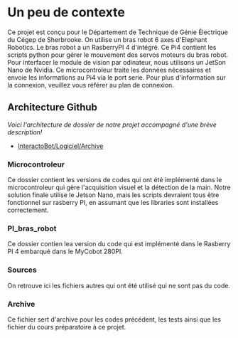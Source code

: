 
# Un peu de contexte
Ce projet est conçu pour le Département de Technique de Génie Électrique du Cégep de Sherbrooke. On utilise un bras robot 6 axes d'Elephant Robotics. 
Le bras robot a un RasberryPI 4 d'intégré. Ce Pi4 contient les scripts python pour gérer le mouvement des servos moteurs du bras robot. Pour interfacer le module de vision par odinateur, 
nous utilisons un JetSon Nano de Nvidia. Ce microcontroleur traite les données nécessaires et envoie les informations au Pi4 via le port serie. Pour plus d'information sur la connexion, 
veuillez vous référer au plan de connexion.


## Architecture Github

*Voici l'architecture de dossier de notre projet accompagné d'une brève description!*

- [InteractoBot/Logiciel/Archive](InteractoBot/Logiciel/Archive)

### Microcontroleur
Ce dossier contient les versions de codes qui ont été implémenté dans le microcontroleur qui gère l'acquisition visuel et la détection de la main. Notre solution finale utilise le Jetson Nano, mais les scripts devraient tous être fonctionnel sur rasberry PI, en assumant que les libraries sont installées correctement.

### PI_bras_robot
Ce dossier contien lea version du code qui est implémenté dans le Rasberry PI 4 embarqué dans le MyCobot 280PI.

### Sources
On retrouve ici les fichiers autres qui ont été utilisé qui ne sont pas du code.

### Archive
Ce fichier sert d'archive pour les codes précédent, les tests ainsi que les fichier du cours préparatoire à ce projet.


